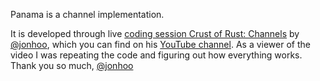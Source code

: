 Panama is a channel implementation.

It is developed through live [coding session Crust of Rust: Channels](https://www.youtube.com/watch?v=b4mS5UPHh20) by [@jonhoo](https://github.com/jonhoo), which you can find on his [YouTube channel](https://www.youtube.com/channel/UC_iD0xppBwwsrM9DegC5cQQ).
As a viewer of the video I was repeating the code and figuring out how everything works. Thank you so much, [@jonhoo](https://github.com/jonhoo)
